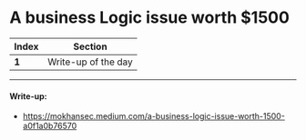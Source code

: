 # A business Logic issue worth $1500

Index | Section
--- | ---
**1** | Write-up of the day

___


#### Write-up: 

* https://mokhansec.medium.com/a-business-logic-issue-worth-1500-a0f1a0b76570
